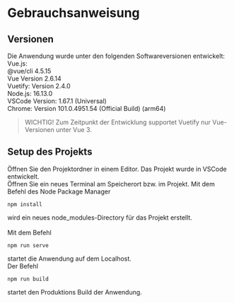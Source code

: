# Gebrauchsanweisung

## Versionen
Die Anwendung wurde unter den folgenden Softwareversionen entwickelt:<br>
Vue.js: <br>
@vue/cli 4.5.15 <br>
Vue Version 2.6.14 <br>
Vuetify: Version 2.4.0 <br>
Node.js: 16.13.0 <br>
VSCode Version: 1.67.1 (Universal)<br>
Chrome: Version 101.0.4951.54 (Official Build) (arm64) <br>

>WICHTIG! Zum Zeitpunkt der Entwicklung supportet Vuetify nur Vue-Versionen unter Vue 3.

## Setup des Projekts
Öffnen Sie den Projektordner in einem Editor. Das Projekt wurde in VSCode entwickelt. <br>
Öffnen Sie ein neues Terminal am Speicherort bzw. im Projekt.
Mit dem Befehl des Node Package Manager
```
npm install
```
wird ein neues node_modules-Directory für das Projekt erstellt. <br>
<br>
Mit dem Befehl
```
npm run serve
```
startet die Anwendung auf dem Localhost. <br>
Der Befehl
```
npm run build
```
startet den Produktions Build der Anwendung.


